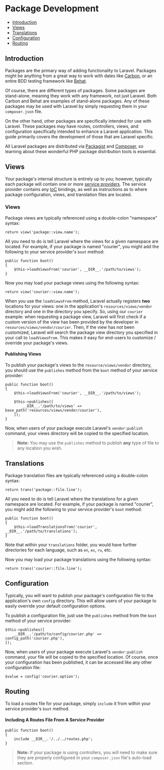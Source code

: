 # Package Development

- [Introduction](#introduction)
- [Views](#views)
- [Translations](#translations)
- [Configuration](#configuration)
- [Routing](#routing)

<a name="introduction"></a>
## Introduction

Packages are the primary way of adding functionality to Laravel. Packages might be anything from a great way to work with dates like [Carbon](https://github.com/briannesbitt/Carbon), or an entire BDD testing framework like [Behat](https://github.com/Behat/Behat).

Of course, there are different types of packages. Some packages are stand-alone, meaning they work with any framework, not just Laravel. Both Carbon and Behat are examples of stand-alone packages. Any of these packages may be used with Laravel by simply requesting them in your `composer.json` file.

On the other hand, other packages are specifically intended for use with Laravel. These packages may have routes, controllers, views, and configuration specifically intended to enhance a Laravel application. This guide primarily covers the development of those that are Laravel specific.

All Laravel packages are distributed via [Packagist](http://packagist.org) and [Composer](http://getcomposer.org), so learning about these wonderful PHP package distribution tools is essential.

<a name="views"></a>
## Views

Your package's internal structure is entirely up to you; however, typically each package will contain one or more [service providers](/docs/master/providers). The service provider contains any [IoC](/docs/master/container) bindings, as well as instructions as to where package configuration, views, and translation files are located.

### Views

Package views are typically referenced using a double-colon "namespace" syntax:

	return view('package::view.name');

All you need to do is tell Laravel where the views for a given namespace are located. For example, if your package is named "courier", you might add the following to your service provider's `boot` method:

	public function boot()
	{
		$this->loadViewsFrom('courier', __DIR__.'/path/to/views');
	}

Now you may load your package views using the following syntax:

	return view('courier::view.name');

When you use the `loadViewsFrom` method, Laravel actually registers **two** locations for your views: one in the application's `resources/views/vendor` directory and one in the directory you specify. So, using our `courier` example: when requesting a package view, Laravel will first check if a custom version of the view has been provided by the developer in `resources/views/vendor/courier`. Then, if the view has not been customized, Laravel will search the package view directory you specified in your call to `loadViewsFrom`. This makes it easy for end-users to customize / override your package's views.

#### Publishing Views

To publish your package's views to the `resource/views/vendor` directory, you should use the `publishes` method from the `boot` method of your service provider:

	public function boot()
	{
		$this->loadViewsFrom('courier', __DIR__.'/path/to/views');

		$this->publishes([
			__DIR__.'/path/to/views' => base_path('resources/views/vendor/courier'),
		]);
	}

Now, when users of your package execute Laravel's `vendor:publish` command, your views directory will be copied to the specified location.

> **Note:** You may use the `publishes` method to publish **any** type of file to any location you wish.

<a name="translations"></a>
## Translations

Package translation files are typically referenced using a double-colon syntax:

	return trans('package::file.line');

All you need to do is tell Laravel where the translations for a given namespace are located. For example, if your package is named "courier", you might add the following to your service provider's `boot` method:

	public function boot()
	{
		$this->loadTranslationsFrom('courier', __DIR__.'/path/to/translations');
	}

Note that within your `translations` folder, you would have further directories for each language, such as `en`, `es`, `ru`, etc.

Now you may load your package translations using the following syntax:

	return trans('courier::file.line');

<a name="configuration"></a>
## Configuration

Typically, you will want to publish your package's configuration file to the application's own `config` directory. This will allow users of your package to easily override your default configuration options.

To publish a configuration file, just use the `publishes` method from the `boot` method of your service provider:

	$this->publishes([
		__DIR__.'/path/to/config/courier.php' => config_path('courier.php'),
	]);

Now, when users of your package execute Laravel's `vendor:publish` command, your file will be copied to the specified location. Of course, once your configuration has been published, it can be accessed like any other configuration file:

	$value = config('courier.option');

<a name="routing"></a>
## Routing

To load a routes file for your package, simply `include` it from within your service provider's `boot` method.

#### Including A Routes File From A Service Provider

	public function boot()
	{
		include __DIR__.'/../../routes.php';
	}

> **Note:** If your package is using controllers, you will need to make sure they are properly configured in your `composer.json` file's auto-load section.

